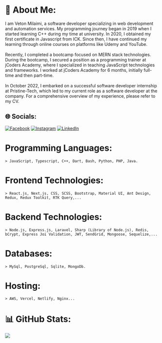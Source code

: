 # 💫 About Me:
I am Veton Milaimi, a software developer specializing in web development and automation services. My programming journey began in 2019 when I started learning C++ during my time at university. In 2020, I obtained my first certificate in Javascript from ICK. Since then, I have continued my learning through online courses on platforms like Udemy and YouTube.<br><br>Recently, I completed a bootcamp focused on MERN stack technologies. During the bootcamp, I secured a position as a programming trainer at jCoders Academy, where I specialized in teaching JavaScript technologies and frameworks. I worked at jCoders Academy for 6 months, initially full-time and then part-time.<br><br>In October 2022, I embarked on a successful software developer internship at Pristine-Tech, which led to my current role as a software developer at the company. For a comprehensive overview of my experience, please refer to my CV.


## 🌐 Socials:
[![Facebook](https://img.shields.io/badge/Facebook-%231877F2.svg?logo=Facebook&logoColor=white)](https://facebook.com/veton.milaimi.587) [![Instagram](https://img.shields.io/badge/Instagram-%23E4405F.svg?logo=Instagram&logoColor=white)](https://instagram.com/vetonmilaimi) [![LinkedIn](https://img.shields.io/badge/LinkedIn-%230077B5.svg?logo=linkedin&logoColor=white)](https://linkedin.com/in/veton-milaimi-171a24174) 

# Programming Languages: 
    > JavaScript, Typescript, C++, Dart, Bash, Python, PHP, Java.

# Frontend Technologies: 
    > React.js, Next.js, CSS, SCSS, Bootstrap, Material UI, Ant Design, Redux, Redux Toolkit, RTK Query,...

# Backend Technologies: 
    > Node.js, Express.js, Laravel, Sharp (Library of Node.js), Redis, bCrypt, Express Joi Validation, JWT, SendGrid, Mongoose, Sequelize,...

# Databases: 
    > MySql, PostgreSql, Sqlite, MongoDb.

# Hosting: 
    > AWS, Vercel, Netlify, Nginx...

# 📊 GitHub Stats:
![](https://github-readme-stats.vercel.app/api/top-langs/?username=vetonmilaimi&theme=dark&hide_border=false&include_all_commits=true&count_private=true&layout=compact)
